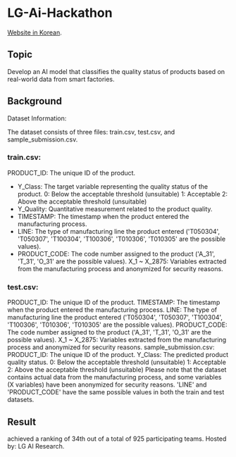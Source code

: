 # LG-Ai-Hackathon
[Website in Korean](https://dacon.io/en/competitions/official/236055/overview/description).
## Topic
Develop an AI model that classifies the quality status of products based on real-world data from smart factories.

## Background
Dataset Information:

The dataset consists of three files: train.csv, test.csv, and sample_submission.csv.

### train.csv:
PRODUCT_ID: The unique ID of the product.
- Y_Class: The target variable representing the quality status of the product.
0: Below the acceptable threshold (unsuitable)
1: Acceptable
2: Above the acceptable threshold (unsuitable)
- Y_Quality: Quantitative measurement related to the product quality.
- TIMESTAMP: The timestamp when the product entered the manufacturing process.
- LINE: The type of manufacturing line the product entered ('T050304', 'T050307', 'T100304', 'T100306', 'T010306', 'T010305' are the possible values).
- PRODUCT_CODE: The code number assigned to the product ('A_31', 'T_31', 'O_31' are the possible values).
X_1 ~ X_2875: Variables extracted from the manufacturing process and anonymized for security reasons.
### test.csv:
PRODUCT_ID: The unique ID of the product.
TIMESTAMP: The timestamp when the product entered the manufacturing process.
LINE: The type of manufacturing line the product entered ('T050304', 'T050307', 'T100304', 'T100306', 'T010306', 'T010305' are the possible values).
PRODUCT_CODE: The code number assigned to the product ('A_31', 'T_31', 'O_31' are the possible values).
X_1 ~ X_2875: Variables extracted from the manufacturing process and anonymized for security reasons.
sample_submission.csv:
PRODUCT_ID: The unique ID of the product.
Y_Class: The predicted product quality status.
0: Below the acceptable threshold (unsuitable)
1: Acceptable
2: Above the acceptable threshold (unsuitable)
Please note that the dataset contains actual data from the manufacturing process, and some variables (X variables) have been anonymized for security reasons. 'LINE' and 'PRODUCT_CODE' have the same possible values in both the train and test datasets.




## Result
achieved a ranking of 34th out of a total of 925 participating teams.
Hosted by: LG AI Research.
